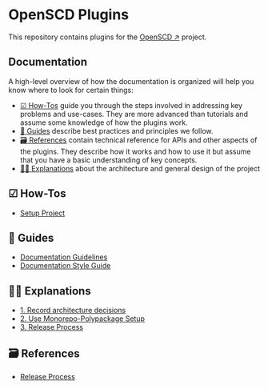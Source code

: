 # OpenSCD Plugins

This repository contains plugins for the [OpenSCD ↗](https://github.com/openscd/open-scd) project.

## Documentation

A high-level overview of how the documentation is organized will help you know where to look for certain things:

- [☑ How-Tos](#how-tos) guide you through the steps involved in addressing key problems and use-cases. They are more advanced than tutorials and assume some knowledge of how the plugins work.
- [👷 Guides](#guides) describe best practices and principles we follow.
- [🗃 References](#references) contain technical reference for APIs and other aspects of the plugins. They describe how it works and how to use it but assume that you have a basic understanding of key concepts.
- [👩‍🏫 Explanations](#explanations) about the architecture and general design of the project

## ☑ How-Tos

- [Setup Project](./doc//how-to/setup.md)

## 👷 Guides

- [Documentation Guidelines](./doc/guidelines/doc_guidelines.md)
- [Documentation Style Guide](./doc/guidelines/doc_styleguide.md)

## 👩‍🏫 Explanations
- [1. Record architecture decisions](./doc/adr/0001-record-architecture-decisions.md)
- [2. Use Monorepo-Polypackage Setup](./doc/adr/0002-use-monorepo-polypackage-setup.md)
- [3. Release Process](./doc/adr/0003-release-process.md)


## 🗃 References

- [Release Process](./doc/references/architecture/release-process.md)
